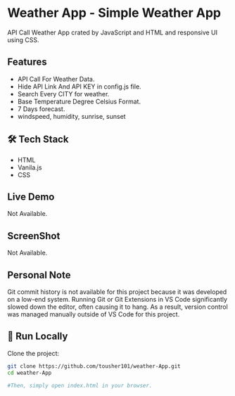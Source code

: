 # Weather App - Simple Weather App
API Call Weather App crated by JavaScript and HTML and responsive UI using CSS.

## Features
- API Call For Weather Data.
- Hide API Link And API KEY in config.js file.
- Search Every CITY for weather.
- Base Temperature Degree Celsius Format.
- 7 Days forecast.
- windspeed, humidity, sunrise, sunset



## 🛠 Tech Stack

- HTML
- Vanila.js
- CSS

## Live Demo
Not Available.

## ScreenShot
Not Available.


## Personal Note
Git commit history is not available for this project because it was developed on a low-end system.
Running Git or Git Extensions in VS Code significantly slowed down the editor, often causing it to hang.
As a result, version control was managed manually outside of VS Code for this project.


## 🚀 Run Locally

Clone the project:

```bash
git clone https://github.com/tousher101/weather-App.git
cd weather-App

#Then, simply open index.html in your browser.







